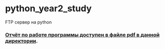 # python_year2_study
FTP сервер на python

### [Отчёт по работе программы доступен в файле pdf в данной директории](https://github.com/Blikaj/python_year2_study/blob/FTP-server/FTP_server_readme.pdf).
